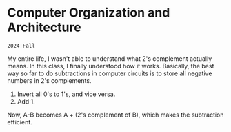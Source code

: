 # Computer Organization and Architecture
`2024 Fall`

My entire life, I wasn't able to understand what 2's complement actually means.
In this class, I finally understood how it works.
Basically, the best way so far to do subtractions in computer circuits is to store all negative numbers in 2's complements.

1. Invert all 0's to 1's, and vice versa.
2. Add 1.

Now, A-B becomes A + (2's complement of B), which makes the subtraction efficient.
